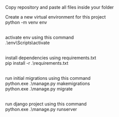 Copy repository and paste all files inside your folder

Create a new virtual environment for this project <br />
python -m venv env <br /><br />

activate env using this command <br />
.\env\Scripts\activate  <br /><br />

install dependencies using requirements.txt  <br />
pip install -r .\requirements.txt  <br /><br />

run initial migrations using this command <br />
python.exe .\manage.py makemigrations <br />
python.exe .\manage.py migrate <br /><br />

run django project using this command <br />
python.exe .\manage.py runserver  <br /><br />


